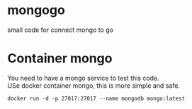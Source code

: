 # mongogo
small code for connect mongo to go

# Container mongo
You need to have a mongo service to test this code.  
USe docker container mongo, this is more simple and safe.  
~~~
docker run -d -p 27017:27017 --name mongodb mongo:latest
~~~

